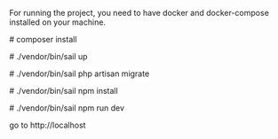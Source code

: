 For running the project, you need to have docker and docker-compose installed on your machine.

<p># composer install</p>
<p># ./vendor/bin/sail up</p>
<p># ./vendor/bin/sail php artisan migrate</p>
<p># ./vendor/bin/sail npm install</p>
<p># ./vendor/bin/sail npm run dev</p>

go to http://localhost




